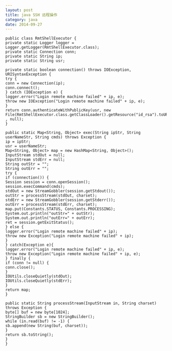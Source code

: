```yaml
---
layout: post
title: java SSH 远程操作
category: java
date: 2014-09-27
---
```

	public class RmtShellExecutor {
	private static Logger logger = Logger.getLogger(RmtShellExecutor.class);
	private static Connection conn;
	private static String ip;
	private static String usr;
	
	private static boolean connection() throws IOException, URISyntaxException {
	try {
	conn = new Connection(ip);
	conn.connect();
	} catch (IOException e) {
	logger.error("Login remote machine failed" + ip, e);
	throw new IOException("Login remote machine failed" + ip, e);
	}
	return conn.authenticateWithPublicKey(usr, new File(RmtShellExecutor.class.getClassLoader().getResource("id_rsa").toURI())
	, null);
	}
	
	public static Map<String, Object> exec(String ipStr, String userNameStr, String cmds) throws Exception {
	ip = ipStr;
	usr = userNameStr;
	Map<String, Object> map = new HashMap<String, Object>();
	InputStream stdOut = null;
	InputStream stdErr = null;
	String outStr = "";
	String outErr = "";
	try {
	if (connection()) {
	Session session = conn.openSession();
	session.execCommand(cmds);
	stdOut = new StreamGobbler(session.getStdout());
	outStr = processStream(stdOut, charset);
	stdErr = new StreamGobbler(session.getStderr());
	outErr = processStream(stdErr, charset);
	map.put(Constants.STATUS, Constants.PROCESSING);
	System.out.println("outStr=" + outStr);
	System.out.println("outErr=" + outErr);
	ret = session.getExitStatus();
	} else {
	logger.error("Login remote machine failed" + ip);
	throw new Exception("Login remote machine failed" + ip);
	}
	} catch(Exception e){
	logger.error("Login remote machine failed" + ip, e);
	throw new Exception("Login remote machine failed" + ip, e);
	} finally {
	if (conn != null) {
	conn.close();
	}
	IOUtils.closeQuietly(stdOut);
	IOUtils.closeQuietly(stdErr);
	}
	return map;
	}
	
	public static String processStream(InputStream in, String charset) throws Exception {
	byte[] buf = new byte[1024];
	StringBuilder sb = new StringBuilder();
	while (in.read(buf) != -1) {
	sb.append(new String(buf, charset));
	}
	return sb.toString();
	}
	}
